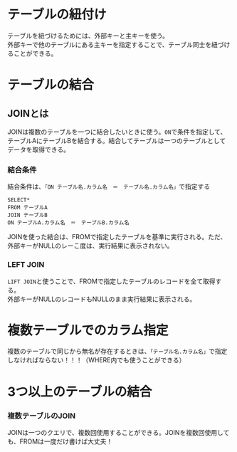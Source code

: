# テーブルの紐付け
テーブルを紐づけるためには、外部キーと主キーを使う。<br>
外部キーで他のテーブルにある主キーを指定することで、テーブル同士を紐づけることができる。

# テーブルの結合
## JOINとは
JOINは複数のテーブルを一つに結合したいときに使う。`ON`で条件を指定して、テーブルAにテーブルBを結合する。結合してテーブルは一つのテーブルとしてデータを取得できる。
### 結合条件
結合条件は、`「ON テーブル名.カラム名　＝　テーブル名.カラム名」`で指定する
```
SELECT*
FROM テーブルA
JOIN テーブルB
ON テーブルA.カラム名　＝　テーブルB.カラム名
```
JOINを使った結合は、FROMで指定したテーブルを基準に実行される。ただ、外部キーがNULLのレーこ度は、実行結果に表示されない。
### LEFT JOIN
`LIFT JOIN`と使うことで、FROMで指定したテーブルのレコードを全て取得する。<br>
外部キーがNULLのレコードもNULLのまま実行結果に表示される。

# 複数テーブルでのカラム指定
複数のテーブルで同じから無名が存在するときは、`「テーブル名.カラム名」`で指定しなければならない！！！（WHERE内でも使うことができる）

# 3つ以上のテーブルの結合
### 複数テーブルのJOIN
JOINは一つのクエリで、複数回使用することができる。JOINを複数回使用しても、FROMは一度だけ書けば大丈夫！
